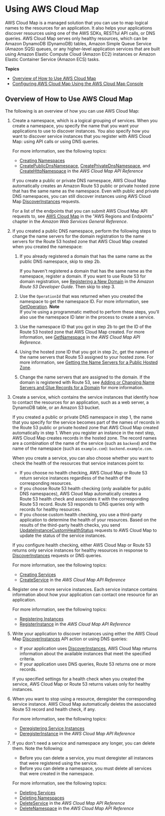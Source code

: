# Using AWS Cloud Map<a name="using-cloud-map"></a>

AWS Cloud Map is a managed solution that you can use to map logical names to the resources for an application\. It also helps your applications discover resources using one of the AWS SDKs, RESTful API calls, or DNS queries\. AWS Cloud Map serves only healthy resources, which can be Amazon DynamoDB \(DynamoDB\) tables, Amazon Simple Queue Service \(Amazon SQS\) queues, or any higher\-level application services that are built using Amazon Elastic Compute Cloud \(Amazon EC2\) instances or Amazon Elastic Container Service \(Amazon ECS\) tasks\.

**Topics**
+ [Overview of How to Use AWS Cloud Map](#overview-service-discovery-tasks)
+ [Configuring AWS Cloud Map Using the AWS Cloud Map Console](configuring-cloud-map.md)

## Overview of How to Use AWS Cloud Map<a name="overview-service-discovery-tasks"></a>

The following is an overview of how you can use AWS Cloud Map:

1. Create a namespace, which is a logical grouping of services\. When you create a namespace, you specify the name that you want your applications to use to discover instances\. You also specify how you want to discover service instances that you register with AWS Cloud Map: using API calls or using DNS queries\.

   For more information, see the following topics:
   + [Creating Namespaces](creating-namespaces.md)
   + [CreatePublicDnsNamespace](https://docs.aws.amazon.com/cloud-map/latest/api/API_CreatePublicDnsNamespace.html), [CreatePrivateDnsNamespace](https://docs.aws.amazon.com/cloud-map/latest/api/API_CreatePrivateDnsNamespace.html), and [CreateHttpNamespace](https://docs.aws.amazon.com/cloud-map/latest/api/API_CreateHttpNamespace.html) in the *AWS Cloud Map API Reference*

   If you create a public or private DNS namespace, AWS Cloud Map automatically creates an Amazon Route 53 public or private hosted zone that has the same name as the namespace\. Even with public and private DNS namespaces, you can still discover instances using AWS Cloud Map [DiscoverInstances](https://docs.aws.amazon.com/cloud-map/latest/api/API_DiscoverInstances.html) requests\.

   For a list of the endpoints that you can submit AWS Cloud Map API requests to, see [AWS Cloud Map](https://docs.aws.amazon.com/general/latest/gr/cloud_map.html) in the "AWS Regions and Endpoints" chapter in the *Amazon Web Services General Reference*\.

1. If you created a public DNS namespace, perform the following steps to change the name servers for the domain registration to the name servers for the Route 53 hosted zone that AWS Cloud Map created when you created the namespace:

   1. If you already registered a domain that has the same name as the public DNS namespace, skip to step 2b\.

      If you haven't registered a domain that has the same name as the namespace, register a domain\. If you want to use Route 53 for domain registration, see [Registering a New Domain](https://docs.aws.amazon.com/Route53/latest/DeveloperGuide/domain-register.html) in the *Amazon Route 53 Developer Guide*\. Then skip to step 3\.

   1. Use the `OperationId` that was returned when you created the namespace to get the namespace ID\. For more information, see [GetOperation](https://docs.aws.amazon.com/cloud-map/latest/api/API_GetOperation.html)\.
**Note**  
If you're using a programmatic method to perform these steps, you'll also use the namespace ID later in the process to create a service\.

   1. Use the namespace ID that you got in step 2b to get the ID of the Route 53 hosted zone that AWS Cloud Map created\. For more information, see [GetNamespace](https://docs.aws.amazon.com/cloud-map/latest/api/API_GetNamespace.html) in the *AWS Cloud Map API Reference*\.

   1. Using the hosted zone ID that you got in step 2c, get the names of the name servers that Route 53 assigned to your hosted zone\. For more information, see [Getting the Name Servers for a Public Hosted Zone](https://docs.aws.amazon.com/Route53/latest/DeveloperGuide/GetInfoAboutHostedZone.html)\.

   1. Change the name servers that are assigned to the domain\. If the domain is registered with Route 53, see [Adding or Changing Name Servers and Glue Records for a Domain](https://docs.aws.amazon.com/Route53/latest/DeveloperGuide/domain-name-servers-glue-records.html) for more information\.

1. Create a service, which contains the service instances that identify how to contact the resources for an application, such as a web server, a DynamoDB table, or an Amazon S3 bucket\.

   If you created a public or private DNS namespace in step 1, the name that you specify for the service becomes part of the names of records in the Route 53 public or private hosted zone that AWS Cloud Map created automatically in step 1\. When you register an instance in the next step, AWS Cloud Map creates records in the hosted zone\. The record names are a combination of the name of the service \(such as `backend`\) and the name of the namespace \(such as `example.com`\): `backend.example.com`\.

   When you create a service, you can also choose whether you want to check the health of the resources that service instances point to:
   + If you choose no health checking, AWS Cloud Map or Route 53 return service instances regardless of the health of the corresponding resources\.
   + If you choose Route 53 health checking \(only available for public DNS namespaces\), AWS Cloud Map automatically creates a Route 53 health check and associates it with the corresponding Route 53 record\. Route 53 responds to DNS queries only with records for healthy resources\.
   + If you choose custom health checking, you use a third\-party application to determine the health of your resources\. Based on the results of the third\-party health checks, you send [UpdateInstanceCustomHealthStatus](https://docs.aws.amazon.com/cloud-map/latest/api/API_UpdateInstanceCustomHealthStatus.html) requests to AWS Cloud Map to update the status of the service instances\.

   If you configure health checking, either AWS Cloud Map or Route 53 returns only service instances for healthy resources in response to [DiscoverInstances](https://docs.aws.amazon.com/cloud-map/latest/api/API_DiscoverInstances.html) requests or DNS queries\.

   For more information, see the following topics:
   + [Creating Services](creating-services.md)
   + [CreateService](https://docs.aws.amazon.com/cloud-map/latest/api/API_CreateService.html) in the *AWS Cloud Map API Reference*

1. Register one or more service instances\. Each service instance contains information about how your application can contact one resource for an application\.

   For more information, see the following topics:
   + [Registering Instances](registering-instances.md)
   + [RegisterInstance](https://docs.aws.amazon.com/cloud-map/latest/api/API_RegisterInstance.html) in the *AWS Cloud Map API Reference*

1. Write your application to discover instances using either the AWS Cloud Map [DiscoverInstances](https://docs.aws.amazon.com/cloud-map/latest/api/API_DiscoverInstances.html) API action or using DNS queries:
   + If your application uses [DiscoverInstances](https://docs.aws.amazon.com/cloud-map/latest/api/API_DiscoverInstances.html), AWS Cloud Map returns information about the available instances that meet the specified criteria\.
   + If your application uses DNS queries, Route 53 returns one or more records\.

   If you specified settings for a health check when you created the service, AWS Cloud Map or Route 53 returns values only for healthy instances\.

1. When you want to stop using a resource, deregister the corresponding service instance\. AWS Cloud Map automatically deletes the associated Route 53 record and health check, if any\.

   For more information, see the following topics:
   + [Deregistering Service Instances](deregistering-instances.md)
   + [DeregisterInstance](https://docs.aws.amazon.com/cloud-map/latest/api/API_DeregisterInstance.html) in the *AWS Cloud Map API Reference*

1. If you don't need a service and namespace any longer, you can delete them\. Note the following:
   + Before you can delete a service, you must deregister all instances that were registered using the service\.
   + Before you can delete a namespace, you must delete all services that were created in the namespace\.

   For more information, see the following topics:
   + [Deleting Services](deleting-services.md)
   + [Deleting Namespaces](deleting-namespaces.md)
   + [DeleteService](https://docs.aws.amazon.com/cloud-map/latest/api/API_DeleteService.html) in the *AWS Cloud Map API Reference*
   + [DeleteNamespace](https://docs.aws.amazon.com/cloud-map/latest/api/API_DeleteNamespace.html) in the *AWS Cloud Map API Reference*
